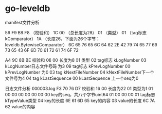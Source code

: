 # go-leveldb

manifest文件分析

56 F9 B8 F8 （校验和）
1C 00 （总长度为28）
01 （类型） 
01 （tag标志 kComparator） 
1A （长度26，下面为26个字节：leveldb.BytewiseComparator） 
6C 65 76 65 6C 64 62
2E 42 79 74 65 77 69 73 65 43 6F 6D 70 61 72 61
74 6F 72 

A4 9C 8B BE 校验和
08 00 长度为8
01 类型
02 tag标志  kLogNumber
03 kLogNumber日志文件号码 为3
09 tag标志 kPrevLogNumber
00 kPrevLogNumber 为0
03 tag kNextFileNumber
04 kNextFileNumber下一个文件号为4
04 tag kLastSequence 
00 kLastSequence 上一个seq为0



日志文件分析 000003.log 
F3 70 76 D7             校验和
16 00                   长度为22
01                      类型为1
01 00 00 00 00 00 00 00 key的seq，共八个字节uint64 
01 00 00 00 
01                      tag标志 kTypeValue类型
04                      key的长度
6E 61 6D 65             key的内容
03                      value的长度
6C 7A 62                value的内容
